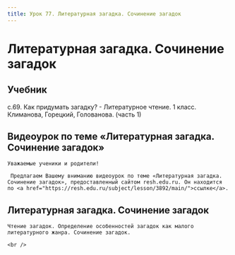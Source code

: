 ```yaml
---
title: Урок 77. Литературная загадка. Сочинение загадок 
---
```


# Литературная загадка. Сочинение загадок 

## Учебник

с.69. Как придумать загадку? - Литературное чтение. 1 класс. Климанова, Горецкий, Голованова. (часть 1)

## Видеоурок по теме «Литературная загадка. Сочинение загадок»

<p>
	Уважаемые ученики и родители!  
</p>
<p>
	 Предлагаем Вашему вниманию видеоурок по теме «Литературная загадка. Сочинение загадок», предоставленный сайтом resh.edu.ru. Он находится по <a href="https://resh.edu.ru/subject/lesson/3892/main/">ссылке</a>.
</p>

## Литературная загадка. Сочинение загадок

<p>
	Чтение загадок. Определение особенностей загадок как малого литературного жанра. Сочинение загадок.
</p>
<div>
	<br />
</div>